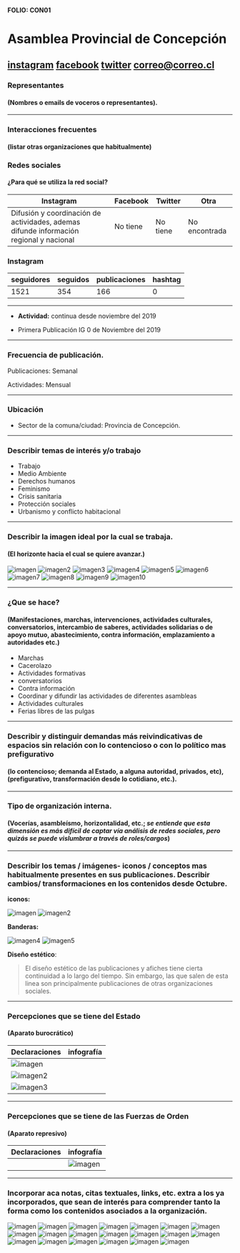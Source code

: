 #### FOLIO: CON01
# Asamblea Provincial de Concepción

[instagram](https://www.instagram.com/asambleaprovincial/)
[facebook]()
[twitter]()
<correo@correo.cl>
---

### Representantes
#### (Nombres o emails de voceros o representantes).

---
### Interacciones frecuentes
#### (listar otras organizaciones que habitualmente)

### Redes sociales
#### ¿Para qué se utiliza la red social?
| Instagram | Facebook | Twitter | Otra 
|---|---|---|---|
|Difusión y coordinación de actividades, ademas difunde información regional y nacional|No tiene|No tiene|No encontrada|

### **Instagram**
| seguidores | seguidos | publicaciones | hashtag |
|---|---|---|---|
|1521|354|166|0|

---

* **Actividad:** continua desde noviembre del 2019

* Primera Publicación IG 0 de Noviembre del 2019

---
### Frecuencia de publicación.

Publicaciones: Semanal

Actividades: Mensual

---
### Ubicación
* Sector de la comuna/ciudad: Provincia de Concepción. 

---
### Describir temas de interés y/o trabajo

* Trabajo
* Medio Ambiente
* Derechos humanos
* Feminismo 
* Crisis sanitaria 
* Protección sociales
* Urbanismo y conflicto habitacional

---
### Describir la imagen ideal por la cual se trabaja.
#### (El horizonte hacia el cual se quiere avanzar.)

![imagen](pliego1.jpg)
![imagen2](pliego2.jpg)
![imagen3](pliego3.jpg)
![imagen4](pliego4.jpg)
![imagen5](pliego5.jpg)
![imagen6](pliego6.jpg)
![imagen7](pliego7.jpg)
![imagen8](pliego8.jpg)
![imagen9](pliego9.jpg)
![imagen10](pliego10.jpg)

---
### ¿Que se hace?
#### (Manifestaciones, marchas, intervenciones, actividades culturales, conversatorios, intercambio de saberes, actividades solidarias o de apoyo mutuo, abastecimiento, contra información, emplazamiento a autoridades etc.)

* Marchas
* Cacerolazo
* Actividades formativas
* conversatorios
* Contra información
* Coordinar y difundir las actividades de diferentes asambleas
* Actividades culturales
* Ferias libres de las pulgas

---
### Describir y distinguir demandas más reivindicativas de espacios sin relación con lo contencioso o con lo político mas prefigurativo
#### (lo contencioso; demanda al Estado, a alguna autoridad, privados, etc), (prefigurativo, transformación desde lo cotidiano, etc.).


---
### Tipo de organización interna.
#### (Vocerías, asambleísmo, horizontalidad, etc.; *se entiende que esta dimensión es más difícil de captar vía análisis de redes sociales, pero quizás se puede vislumbrar a través de roles/cargos*)

---
### Describir los temas / imágenes- iconos / conceptos mas habitualmente presentes en sus publicaciones. Describir cambios/ transformaciones en los contenidos desde Octubre.

**iconos:**

![imagen](98164283_1156853774657021_3104278595968391525_n.jpg)
![imagen2](74607436_2624948354229656_6154249013128501554_n.jpg)

**Banderas:**

![imagen4](73274597_242653823379827_2941936375316679283_n.jpg)
![imagen5](72652845_429284184454835_1006656064805604912_n.jpg)

**Diseño estético**:

> El diseño estético de las publicaciones y afiches tiene cierta continuidad a lo largo del tiempo. Sin embargo, las que salen de esta linea son principalmente publicaciones de otras organizaciones sociales.

---
### Percepciones que se tiene del Estado
#### (Aparato burocrático)

| Declaraciones | infografía | 
|---|---|
|![imagen](90895180_548967112405841_2140128388352388651_n.jpg) |  |
|![imagen2](91127262_206810050610704_2852542118094140175_n.jpg) ||
|![imagen3](91104303_2838297132932728_4307255558905226512_n.jpg) ||

---
### Percepciones que se tiene de las Fuerzas de Orden
#### (Aparato represivo)

| Declaraciones | infografía | 
|---|---|
|| ![imagen](82309515_485206559070247_3718469274458880797_n.jpg) |

---
### Incorporar aca notas, citas textuales, links, etc. extra a los ya incorporados, que sean de interés para comprender tanto la forma como los contenidos asociados a la organización.

![imagen](boletin1.jpg)
![imagen](boletin1_2.jpg)
![imagen](boletin1_3.jpg)
![imagen](boletin1_4.jpg)
![imagen](boletin1_5.jpg)
![imagen](boletin1_7.jpg)
![imagen](boletin2.jpg)
![imagen](boletin2_1.jpg)
![imagen](boletin2_2.jpg)
![imagen](boletin2_3.jpg)
![imagen](boletin2_4.jpg)
![imagen](boletin2_5.jpg)
![imagen](boletin3.jpg)
![imagen](boletin3_1.jpg)
![imagen](boletin3_2.jpg)
![imagen](boletin3_3.jpg)
![imagen](boletin3_4.jpg)
![imagen](boletin3_5.jpg)
![imagen](boletin3_6.jpg)
![imagen](boletin3_7.jpg)